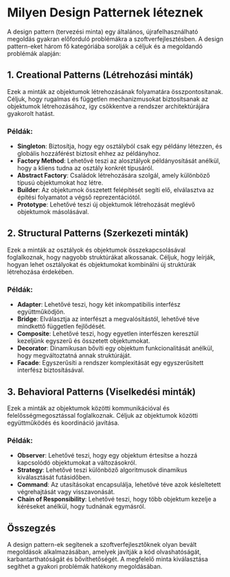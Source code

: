 # Milyen Design Patternek léteznek

A design pattern (tervezési minta) egy általános, újrafelhasználható megoldás gyakran előforduló problémákra a szoftverfejlesztésben. A design pattern-eket három fő kategóriába sorolják a céljuk és a megoldandó problémák alapján:

## 1. Creational Patterns (Létrehozási minták)

Ezek a minták az objektumok létrehozásának folyamatára összpontosítanak. Céljuk, hogy rugalmas és független mechanizmusokat biztosítsanak az objektumok létrehozásához, így csökkentve a rendszer architektúrájára gyakorolt hatást.

### Példák:

- **Singleton**: Biztosítja, hogy egy osztályból csak egy példány létezzen, és globális hozzáférést biztosít ehhez az példányhoz.
- **Factory Method**: Lehetővé teszi az alosztályok példányosítását anélkül, hogy a kliens tudna az osztály konkrét típusáról.
- **Abstract Factory**: Családok létrehozására szolgál, amely különböző típusú objektumokat hoz létre.
- **Builder**: Az objektumok összetett felépítését segíti elő, elválasztva az építési folyamatot a végső reprezentációtól.
- **Prototype**: Lehetővé teszi új objektumok létrehozását meglévő objektumok másolásával.

## 2. Structural Patterns (Szerkezeti minták)

Ezek a minták az osztályok és objektumok összekapcsolásával foglalkoznak, hogy nagyobb struktúrákat alkossanak. Céljuk, hogy leírják, hogyan lehet osztályokat és objektumokat kombinálni új struktúrák létrehozása érdekében.

### Példák:

- **Adapter**: Lehetővé teszi, hogy két inkompatibilis interfész együttműködjön.
- **Bridge**: Elválasztja az interfészt a megvalósítástól, lehetővé téve mindkettő független fejlődését.
- **Composite**: Lehetővé teszi, hogy egyetlen interfészen keresztül kezeljünk egyszerű és összetett objektumokat.
- **Decorator**: Dinamikusan bővíti egy objektum funkcionalitását anélkül, hogy megváltoztatná annak struktúráját.
- **Facade**: Egyszerűsíti a rendszer komplexitását egy egyszerűsített interfész biztosításával.

## 3. Behavioral Patterns (Viselkedési minták)

Ezek a minták az objektumok közötti kommunikációval és felelősségmegosztással foglalkoznak. Céljuk az objektumok közötti együttműködés és koordináció javítása.

### Példák:

- **Observer**: Lehetővé teszi, hogy egy objektum értesítse a hozzá kapcsolódó objektumokat a változásokról.
- **Strategy**: Lehetővé teszi különböző algoritmusok dinamikus kiválasztását futásidőben.
- **Command**: Az utasításokat encapsulálja, lehetővé téve azok késleltetett végrehajtását vagy visszavonását.
- **Chain of Responsibility**: Lehetővé teszi, hogy több objektum kezelje a kéréseket anélkül, hogy tudnának egymásról.

## Összegzés

A design pattern-ek segítenek a szoftverfejlesztőknek olyan bevált megoldások alkalmazásában, amelyek javítják a kód olvashatóságát, karbantarthatóságát és bővíthetőségét. A megfelelő minta kiválasztása segíthet a gyakori problémák hatékony megoldásában.